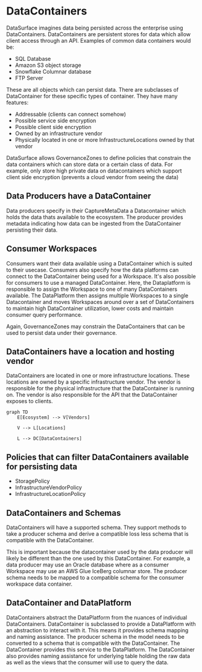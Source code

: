# DataContainers

DataSurface imagines data being persisted across the enterprise using DataContainers. DataContainers are persistent stores for data which allow client access through an API. Examples of common data containers would be:

* SQL Database
* Amazon S3 object storage
* Snowflake Columnar database
* FTP Server

These are all objects which can persist data. There are subclasses of DataContainer for these specific types of container. They have many features:

* Addressable (clients can connect somehow)
* Possible service side encryption
* Possible client side encryption
* Owned by an infrastructure vendor
* Physically located in one or more InfrastructureLocations owned by that vendor

DataSurface allows GovernanceZones to define policies that constrain the data containers which can store data or a certain class of data. For example, only store high private data on datacontainers which support client side encryption (prevents a cloud vendor from seeing the data)

## Data Producers have a DataContainer

Data producers specify in their CaptureMetaData a Datacontainer which holds the data thats available to the ecosystem. The producer provides metadata indicating how data can be ingested from the DataContainer persisting their data.

## Consumer Workspaces

Consumers want their data available using a DataContainer which is suited to their usecase. Consumers also specify how the data platforms can connect to the DataContainer being used for a Workspace. It's also possible for consumers to use a managed DataContainer. Here, the Dataplatform is responsible to assign the Workspace to one of many DataContainers available. The DataPlatform then assigns multiple Workspaces to a single Datacontainer and moves Workspaces around over a set of DataContainers to maintain high DataContainer utilization, lower costs and maintain consumer query performance.

Again, GovernanceZones may constrain the DataContainers that can be used to persist data under their governance.

## DataContainers have a location and hosting vendor

DataContainers are located in one or more infrastructure locations. These locations are owned by a specific infrastructure vendor. The vendor is responsible for the physical infrastructure that the DataContainer is running on. The vendor is also responsible for the API that the DataContainer exposes to clients.

```mermaid
graph TD
    E[Ecosystem] --> V[Vendors]

    V --> L[Locations]

    L --> DC[DataContainers]
```

## Policies that can filter DataContainers available for persisting data

* StoragePolicy
* InfrastructureVendorPolicy
* InfrastructureLocationPolicy

## DataContainers and Schemas

DataContainers will have a supported schema. They support methods to take a producer schema and derive a compatible loss less schema that is compatible with the DataContainer.

This is important because the datacontainer used by the data producer will likely be different than the one used by this DataContainer. For example, a data producer may use an Oracle database where as a consumer Workspace may use an AWS Glue IceBerg columnar store. The producer schema needs to be mapped to a compatible schema for the consumer workspace data container.

## DataContainer and DataPlatform

DataContainers abstract the DataPlatform from the nuances of individual DataContainers. DataContainer is subclassed to provide a DataPlatform with an abstraction to interact with it. This means it provides schema mapping and naming assistance. The producer schema in the model needs to be converted to a schema that is compatible with the DataContainer. The DataContainer provides this service to the DataPlatform. The DataContainer also provides naming assistance for underlying table holding the raw data as well as the views that the consumer will use to query the data.
